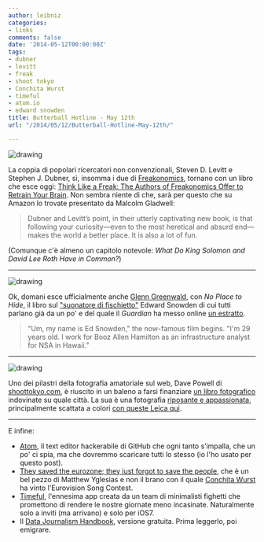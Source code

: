 ```yaml
---
author: leibniz
categories:
- links
comments: false
date: '2014-05-12T00:00:00Z'
tags:
- dubner
- levitt
- freak
- shoot tokyo
- Conchita Wurst
- timeful
- atom.io
- edward snowden
title: Butterball Hotline - May 12th
url: "/2014/05/12/Butterball-Hotline-May-12th/"

---
```

![drawing](http://freakonomics.com/wp-content/uploads/2014/04/Book-covers-A.png)

La coppia di popolari ricercatori non convenzionali, Steven D. Levitt e Stephen J. Dubner, sì, insomma i due di [Freakonomics](http://freakonomics.com/), tornano con un libro che esce oggi: [Think Like a Freak: The Authors of Freakonomics Offer to Retrain Your Brain](http://amzn.com/B00BATINVS). Non sembra niente di che, sarà per questo che su Amazon lo trovate presentato da Malcolm Gladwell:

>Dubner and Levitt’s point, in their utterly captivating new book, is that following your curiosity—even to the most heretical and absurd end—makes the world a better place. It is also a lot of fun.

(Comunque c'è almeno un capitolo notevole: _What Do King Solomon and David Lee Roth Have in Common?_)

***

![drawing](http://img.gawkerassets.com/img/18qd4tzs8a3ajjpg/ku-xlarge.jpg)

Ok, domani esce ufficialmente anche [Glenn Greenwald](http://amzn.com/162779073X), con _No Place to Hide_, il libro sul ["suonatore di fischietto"](http://goo.gl/JjFVAl) Edward Snowden di cui tutti parlano già da un po' e del quale il _Guardian_ ha messo online [un estratto](http://www.theguardian.com/world/2014/may/11/glenn-greenwald-nsa-whistleblower-edward-snowden-book).

>"Um, my name is Ed Snowden," the now-famous film begins. "I'm 29 years old. I work for Booz Allen Hamilton as an infrastructure analyst for NSA in Hawaii."

***

![drawing](http://shoottokyo.com/wp-content/uploads/2011/01/The_Noodle_Maker.jpg?7b378c)

Uno dei pilastri della fotografia amatoriale sul web, Dave Powell di [shoottokyo.com](http://www.shoottokyo.com/), è riuscito in un baleno a farsi finanziare [un libro fotografico](https://www.kickstarter.com/projects/1685238983/shoottokyo-the-book) indovinate su quale città. La sua è una fotografia [riposante e appassionata](http://portfolio.shoottokyo.com/Portfolio), principalmente scattata a colori [con queste Leica qui](http://shoottokyo.com/my-gear/).

***

E infine:

- [Atom](https://atom.io/), il text editor hackerabile di GitHub che ogni tanto s’impalla, che un po' ci spia, ma che dovremmo scaricare tutti lo stesso (io l'ho usato per questo post).
- [They saved the eurozone; they just forgot to save the people](http://www.vox.com/2014/5/9/5675398/they-saved-the-eurozone-they-just-forgot-to-save-the-people), che è un bel pezzo di Matthew Yglesias e non il brano con il quale [Conchita Wurst](https://www.youtube.com/watch?v=SaolVEJEjV4) ha vinto l'Eurovision Song Contest.
- [Timeful](http://www.timeful.com/), l'ennesima app creata da un team di minimalisti fighetti che promettono di rendere le nostre giornate meno incasinate. Naturalmente solo a inviti (ma arrivano) e solo per iOS7.
- Il [Data Journalism Handbook](http://datajournalismhandbook.org/1.0/en/), versione gratuita. Prima leggerlo, poi emigrare.
